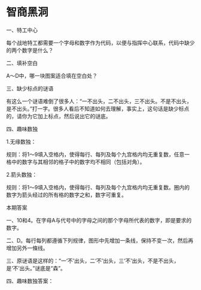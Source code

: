 # 智商黑洞

一、特工中心 

每个战地特工都需要一个字母和数字作为代码，以便与指挥中心联系，代码中缺少的两个数字是什么？ 

二、填补空白 

A～D中，哪一块图案适合填在空白处？ 

三、缺少标点的谜语 

有这么一个谜语难倒了很多人：“一不出头，二不出头，三不出头。不是不出头，是不出头。”打一字。很多人看后不知道如何去理解，事实上，这句话是缺少标点的，请你为它加上标点，然后说出它的谜底。 

四、趣味数独 

1.无缘数独： 

规则：将1～9填入空格内，使得每行、每列及每个九宫格内均无重复数，任意一格中的数字与其相邻的格子中的数字均不相同（包括对角）。 

2.箭头数独： 

规则：将1～9填入空格内，使得每行、每列及每个九宫格内均无重复数。圈内的数字为箭头经过的所有格的数字之和，数字可重复。 

本期答案 

一、10和4。在字母A与代号中的字母之间的那个字母所代表的数字，即是要求的数字。 

二、D。每行每列都遵循下列规律，图形中先增加一条线，保持不变一次，然后再增加另外一條线。 

三、原谜语是这样的：“一‘不’出头，二‘不’出头，三‘不’出头，不是不出头，是‘不’出头。”谜底是“森”。 

四、趣味数独答案：